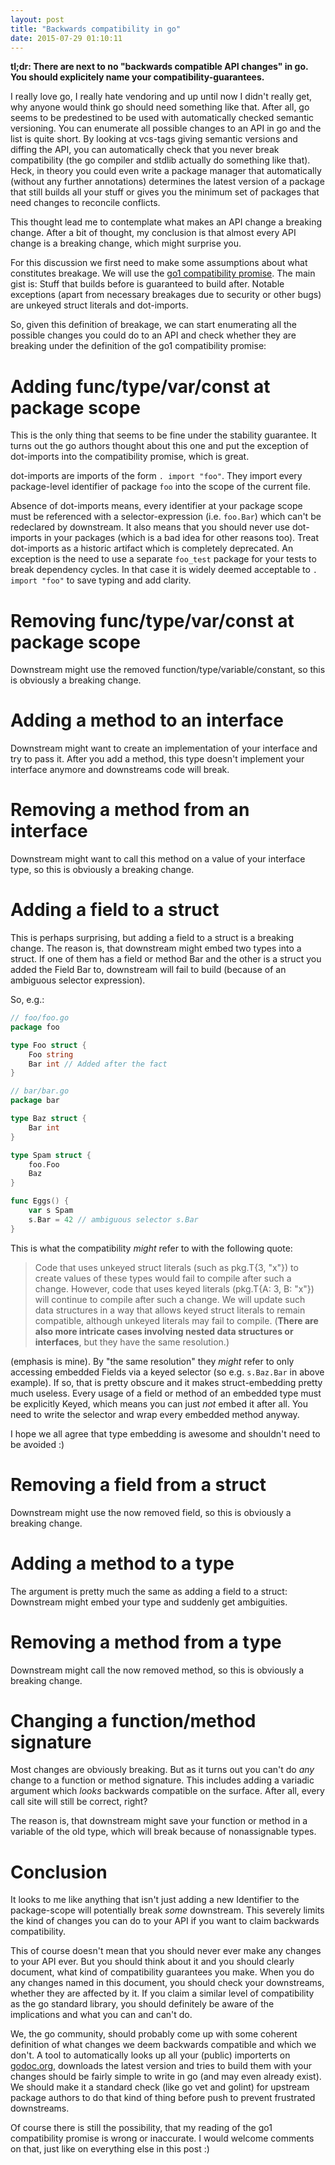 ```yaml
---
layout: post
title: "Backwards compatibility in go"
date: 2015-07-29 01:10:11
---
```


**tl;dr: There are next to no "backwards compatible API changes" in go. You
should explicitely name your compatibility-guarantees.**

I really love go, I really hate vendoring and up until now I didn't really get,
why anyone would think go should need something like that. After all, go seems
to be predestined to be used with automatically checked semantic versioning.
You can enumerate all possible changes to an API in go and the list is quite
short. By looking at vcs-tags giving semantic versions and diffing the API, you
can automatically check that you never break compatibility (the go compiler and
stdlib actually do something like that). Heck, in theory you could even write a
package manager that automatically (without any further annotations) determines
the latest version of a package that still builds all your stuff or gives you
the minimum set of packages that need changes to reconcile conflicts.

This thought lead me to contemplate what makes an API change a breaking
change. After a bit of thought, my conclusion is that almost every API change
is a breaking change, which might surprise you.

For this discussion we first need to make some assumptions about what
constitutes breakage. We will use the [go1 compatibility promise](http://golang.org/doc/go1compat).
The main gist is: Stuff that builds before is guaranteed to build after.
Notable exceptions (apart from necessary breakages due to security or other
bugs) are unkeyed struct literals and dot-imports.

So, given this definition of breakage, we can start enumerating all the
possible changes you could do to an API and check whether they are breaking
under the definition of the go1 compatibility promise:

# Adding func/type/var/const at package scope

This is the only thing that seems to be fine under the stability guarantee.  It
turns out the go authors thought about this one and put the exception of
dot-imports into the compatibility promise, which is great.

dot-imports are imports of the form `. import "foo"`. They import every
package-level identifier of package `foo` into the scope of the current file.

Absence of dot-imports means, every identifier at your package scope must be
referenced with a selector-expression (i.e. `foo.Bar`) which can't be redeclared
by downstream. It also means that you should never use dot-imports in your
packages (which is a bad idea for other reasons too). Treat dot-imports as a
historic artifact which is completely deprecated. An exception is the need
to use a separate `foo_test` package for your tests to break dependency cycles.
In that case it is widely deemed acceptable to `. import "foo"` to save typing
and add clarity.

# Removing func/type/var/const at package scope

Downstream might use the removed function/type/variable/constant, so this is
obviously a breaking change.

# Adding a method to an interface

Downstream might want to create an implementation of your interface and try to
pass it. After you add a method, this type doesn't implement your interface
anymore and downstreams code will break.

# Removing a method from an interface

Downstream might want to call this method on a value of your interface type, so
this is obviously a breaking change.

# Adding a field to a struct

This is perhaps surprising, but adding a field to a struct is a breaking
change. The reason is, that downstream might embed two types into a struct. If
one of them has a field or method Bar and the other is a struct you added the
Field Bar to, downstream will fail to build (because of an ambiguous selector
expression).

So, e.g.:

```go
// foo/foo.go
package foo

type Foo struct {
	Foo string
	Bar int // Added after the fact
}

// bar/bar.go
package bar

type Baz struct {
	Bar int
}

type Spam struct {
	foo.Foo
	Baz
}

func Eggs() {
	var s Spam
	s.Bar = 42 // ambiguous selector s.Bar
}
```

This is what the compatibility *might* refer to with the following quote:

> Code that uses unkeyed struct literals (such as pkg.T{3, "x"}) to create values
> of these types would fail to compile after such a change. However, code that
> uses keyed literals (pkg.T{A: 3, B: "x"}) will continue to compile after such a
> change.  We will update such data structures in a way that allows keyed struct
> literals to remain compatible, although unkeyed literals may fail to compile.
> (**There are also more intricate cases involving nested data structures or
> interfaces**, but they have the same resolution.)

(emphasis is mine). By "the same resolution" they *might* refer to only accessing
embedded Fields via a keyed selector (so e.g. `s.Baz.Bar` in above example). If
so, that is pretty obscure and it makes struct-embedding pretty much
useless. Every usage of a field or method of an embedded type must be
explicitly Keyed, which means you can just *not* embed it after all. You need
to write the selector and wrap every embedded method anyway.

I hope we all agree that type embedding is awesome and shouldn't need to be
avoided :)

# Removing a field from a struct

Downstream might use the now removed field, so this is obviously a breaking change.

# Adding a method to a type

The argument is pretty much the same as adding a field to a struct: Downstream
might embed your type and suddenly get ambiguities.

# Removing a method from a type

Downstream might call the now removed method, so this is obviously a breaking change.

# Changing a function/method signature

Most changes are obviously breaking. But as it turns out you can't do *any*
change to a function or method signature. This includes adding a variadic
argument which *looks* backwards compatible on the surface. After all, every
call site will still be correct, right?

The reason is, that downstream might save your function or method in a variable
of the old type, which will break because of nonassignable types.

# Conclusion

It looks to me like anything that isn't just adding a new Identifier to the
package-scope will potentially break *some* downstream. This severely limits
the kind of changes you can do to your API if you want to claim backwards
compatibility.

This of course doesn't mean that you should never ever make any changes to your
API ever. But you should think about it and you should clearly document, what
kind of compatibility guarantees you make. When you do any changes named in
this document, you should check your downstreams, whether they are affected by
it. If you claim a similar level of compatibility as the go standard library,
you should definitely be aware of the implications and what you can and can't
do.

We, the go community, should probably come up with some coherent definition of
what changes we deem backwards compatible and which we don't. A tool to
automatically looks up all your (public) importerts on
[godoc.org](https://godoc.org/), downloads the latest version and tries to
build them with your changes should be fairly simple to write in go (and may
even already exist). We should make it a standard check (like go vet and
golint) for upstream package authors to do that kind of thing before push to
prevent frustrated downstreams.

Of course there is still the possibility, that my reading of the go1
compatibility promise is wrong or inaccurate. I would welcome comments on that,
just like on everything else in this post :)
